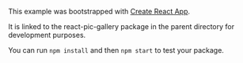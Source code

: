 This example was bootstrapped with [Create React App](https://github.com/facebook/create-react-app).

It is linked to the react-pic-gallery package in the parent directory for development purposes.

You can run `npm install` and then `npm start` to test your package.
